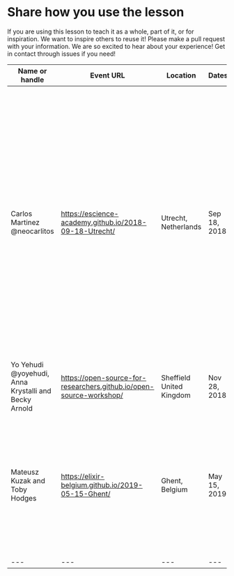 # Share how you use the lesson

If you are using this lesson to teach it as a whole, part of it, or for inspiration. We want to inspire others to reuse it!
Please make a pull request with your information. We are so excited to hear about your experience! Get in contact through issues if you need!

Name or handle | Event URL | Location | Dates | Objectives | Participants |       Testimonials /   Comments       
--- | --- | --- | --- | --- | --- | ---  
Carlos Martinez @neocarlitos| https://escience-academy.github.io/2018-09-18-Utrecht/ | Utrecht, Netherlands| Sep 18, 2018 | Using Open Source Software for research | PhD students |  - Most participants found the recommendations were good to know, specially at the early stages of their PhD. - Even so, some participants found that the pace was a bit slow and we could have gone through this part of the workshop a bit faster. - On episode metadata, the exercise "Highlighting the importance of metadata", a lot of participants struggled because of not remembering the names of actors, directors, etc, so that is something to think about.
Yo Yehudi @yoyehudi, Anna Krystalli and Becky Arnold | https://open-source-for-researchers.github.io/open-source-workshop/ | Sheffield United Kingdom  | Nov 28, 2018 | "how to contribute to open source" workshop for researchers | Event open to university of Sheffield staff and students | used the 4OSS as extra resource  
Mateusz Kuzak and Toby Hodges | https://elixir-belgium.github.io/2019-05-15-Ghent/ | Ghent, Belgium | May 15, 2019 | These recommendations are designed around Open Science values, and provide practical suggestions that contribute to making research software and its source code more discoverable, reusable and transparent. | The course is aimed at graduate students and researchers, who have or will have in the near future code to share or want to collaborate with open source software. | organised by ELIXIR-BE  
--- | --- | --- | --- | --- | --- | ---  
